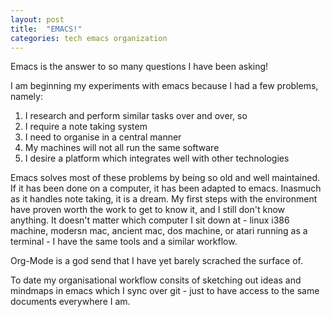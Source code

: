 ```yaml
---
layout: post
title:  "EMACS!"
categories: tech emacs organization
---
```





Emacs is the answer to so many questions I have been asking!

I am beginning my experiments with emacs because I had a few problems, namely:

1. I research and perform similar tasks over and over, so
2. I require a note taking system
3. I need to organise in a central manner
4. My machines will not all run the same software
5. I desire a platform which integrates well with other technologies

Emacs solves most of these problems by being so old and well maintained. If it has been done on a computer, it has been adapted to emacs. Inasmuch as it handles note taking, it is a dream. My first steps with the environment have proven worth the work to get to know it, and I still don't know anything. It doesn't matter which computer I sit down at - linux i386 machine, modersn mac, ancient mac, dos machine, or atari running as a terminal - I have the same tools and a similar workflow.

Org-Mode is a god send that I have yet barely scrached the surface of.

To date my organisational workflow consits of sketching out ideas and mindmaps in emacs which I sync over git - just to have access to the same documents everywhere I am.